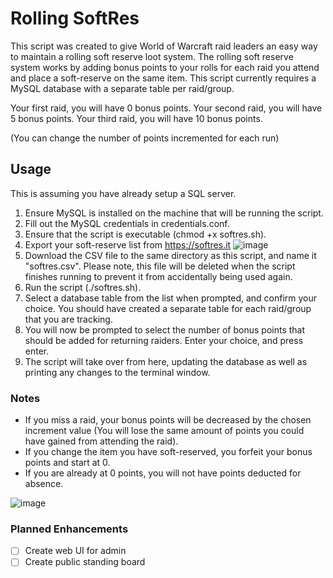 # Rolling SoftRes

This script was created to give World of Warcraft raid leaders an easy way to maintain a rolling soft reserve loot system.  The rolling soft reserve system works by adding bonus points to your rolls for each raid you attend and place a soft-reserve on the same item.  This script currently requires a MySQL database with a separate table per raid/group.

Your first raid, you will have 0 bonus points.
Your second raid, you will have 5 bonus points.
Your third raid, you will have 10 bonus points.

(You can change the number of points incremented for each run)

## Usage

This is assuming you have already setup a SQL server.

1. Ensure MySQL is installed on the machine that will be running the script.
2. Fill out the MySQL credentials in credentials.conf.
3. Ensure that the script is executable (chmod +x softres.sh).
4. Export your soft-reserve list from https://softres.it ![image](https://github.com/user-attachments/assets/7c7c38e1-8e52-4ee2-b583-d43fffeb4684)
5. Download the CSV file to the same directory as this script, and name it "softres.csv".  Please note, this file will be deleted when the script finishes running to prevent it from accidentally being used again.
6. Run the script (./softres.sh).
7. Select a database table from the list when prompted, and confirm your choice.  You should have created a separate table for each raid/group that you are tracking.
8. You will now be prompted to select the number of bonus points that should be added for returning raiders.  Enter your choice, and press enter.
9. The script will take over from here, updating the database as well as printing any changes to the terminal window.

### Notes

- If you miss a raid, your bonus points will be decreased by the chosen increment value (You will lose the same amount of points you could have gained from attending the raid).  
- If you change the item you have soft-reserved, you forfeit your bonus points and start at 0.
- If you are already at 0 points, you will not have points deducted for absence.

![image](https://github.com/user-attachments/assets/2d66f2b0-013b-4e4d-8c7c-a5387a256300)

### Planned Enhancements

- [ ] Create web UI for admin
- [ ] Create public standing board
